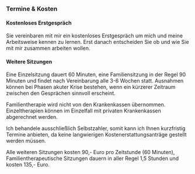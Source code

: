 ### Termine & Kosten

#### Kostenloses Erstgespräch

Sie vereinbaren mit mir ein kostenloses Erstgespräch um mich und meine Arbeitsweise kennen zu lernen. Erst danach entscheiden Sie ob und wie Sie mit mir zusammen arbeiten wollen.

#### Weitere Sitzungen

Eine Einzelsitzung dauert 60 Minuten, eine Familiensitzung  in der Regel 90 Minuten und findet nach Vereinbarung alle 3-6 Wochen statt. Ausnahmen können bei Phasen akuter Krise bestehen, wenn ein kürzerer Zeitraum zwischen den Gesprächen sinnvoll erscheint.

Familientherapie wird nicht von den Krankenkassen übernommen. Einzeltherapien können im Einzelfall mit privaten Krankenkassen abgerechnet werden.

Ich behandele ausschließlich Selbstzahler, somit kann ich Ihnen kurzfristig Termine anbieten, da keine langwierigen Kostenerstattungsanträge gestellt werden müssen.

Alle weiteren Sitzungen kosten 90,- Euro pro Zeitstunde (60 Minuten), Familientherapeutische Sitzungen dauern in aller Regel 1,5 Stunden und kosten 135,- Euro.

